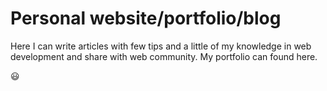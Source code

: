# Personal website/portfolio/blog  

Here I can write articles with few tips and a little of my knowledge in web development and share with web community. My portfolio can found here.

:smiley:
